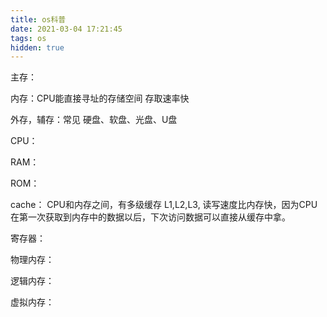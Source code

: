 ```yaml
---
title: os科普
date: 2021-03-04 17:21:45
tags: os
hidden: true
---
```


主存：

内存：CPU能直接寻址的存储空间 存取速率快

外存，辅存：常见 硬盘、软盘、光盘、U盘

CPU：

RAM：

ROM：

cache： CPU和内存之间，有多级缓存 L1,L2,L3, 读写速度比内存快，因为CPU在第一次获取到内存中的数据以后，下次访问数据可以直接从缓存中拿。

寄存器：

物理内存：

逻辑内存：

虚拟内存：

